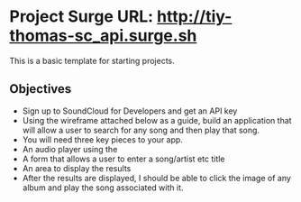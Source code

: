 # Project Surge URL: http://tiy-thomas-sc_api.surge.sh

This is a basic template for starting projects.

## Objectives

- Sign up to SoundCloud for Developers and get an API key
- Using the wireframe attached below as a guide, build an application that will allow a user to search for any song and then play that song.
- You will need three key pieces to your app.
- An audio player using the <audio> tag
- A form that allows a user to enter a song/artist etc title
- An area to display the results
- After the results are displayed, I should be able to click the image of any album and play the song associated with it.
